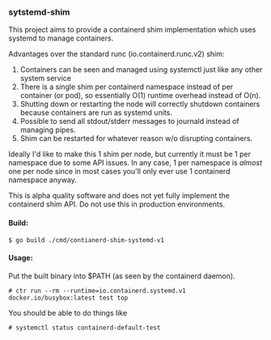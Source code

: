 ### sytstemd-shim

This project aims to provide a containerd shim implementation which uses systemd to manage containers.

Advantages over the standard runc (io.containerd.runc.v2) shim:

1. Containers can be seen and managed using systemctl just like any other system service
2. There is a single shim per containerd namespace instead of per container (or pod), so essentially O(1) runtime overhead instead of O(n).
3. Shutting down or restarting the node will correctly shutdown containers because containers are run as systemd units.
4. Possible to send all stdout/stderr messages to journald instead of managing pipes.
5. Shim can be restarted for whatever reason w/o disrupting containers.

Ideally I'd like to make this 1 shim per node, but currently it must be 1 per namespace due to some API issues.
In any case, 1 per namespace is *almost* one per node since in most cases you'll only ever use 1 containerd namespace anyway.

This is alpha quality software and does not yet fully implement the containerd shim API.
Do not use this in production environments.

#### Build:

```shell
$ go build ./cmd/contianerd-shim-systemd-v1
```

#### Usage:

Put the built binary into $PATH (as seen by the containerd daemon).

```shell
# ctr run --rm --runtime=io.containerd.systemd.v1 docker.io/busybox:latest test top
```

You should be able to do things like

```shell
# systemctl status containerd-default-test
```